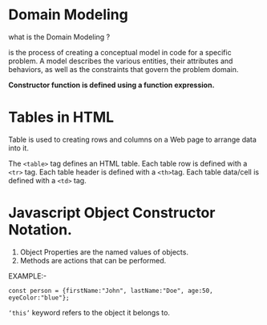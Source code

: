 # Domain Modeling
what is the Domain Modeling ?

 is the process of creating a conceptual model in code for a specific problem. A model describes the various entities, their attributes and behaviors, as well as the constraints that govern the problem domain. 

 **Constructor function is defined using a function expression.**
# 

 
 # Tables in HTML
 Table is used to creating rows and columns on a Web page to arrange data into it.

 The `<table>` tag defines an HTML table.
 Each table row is defined with a `<tr>` tag. Each table header is defined with a `<th>`tag. Each table data/cell is defined with a `<td>` tag.

# 


# Javascript Object Constructor Notation.

1. Object Properties are the named values of objects.
2. Methods are actions that can be performed.

EXAMPLE:-

`const person = {firstName:"John", lastName:"Doe", age:50, eyeColor:"blue"};`



`‘this’` keyword refers to the object it belongs to.

 